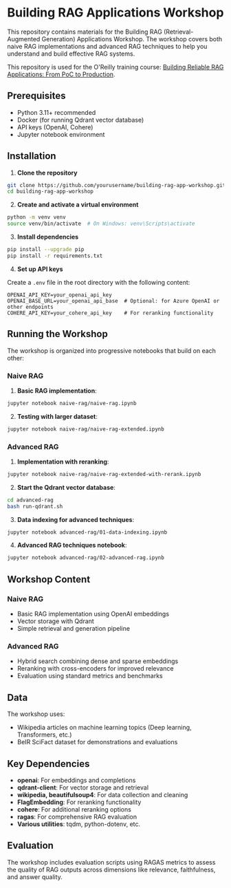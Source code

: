# Building RAG Applications Workshop

This repository contains materials for the Building RAG (Retrieval-Augmented Generation) Applications Workshop. The workshop covers both naive RAG implementations and advanced RAG techniques to help you understand and build effective RAG systems.

This repository is used for the O'Reilly training course: [Building Reliable RAG Applications: From PoC to Production](https://learning.oreilly.com/live-events/building-reliable-rag-applications-from-poc-to-production/0642572012347/).

## Prerequisites

- Python 3.11+ recommended
- Docker (for running Qdrant vector database)
- API keys (OpenAI, Cohere)
- Jupyter notebook environment

## Installation

1. **Clone the repository**

```bash
git clone https://github.com/yourusername/building-rag-app-workshop.git
cd building-rag-app-workshop
```

2. **Create and activate a virtual environment**

```bash
python -m venv venv
source venv/bin/activate  # On Windows: venv\Scripts\activate
```

3. **Install dependencies**

```bash
pip install --upgrade pip
pip install -r requirements.txt
```

4. **Set up API keys**

Create a `.env` file in the root directory with the following content:

```
OPENAI_API_KEY=your_openai_api_key
OPENAI_BASE_URL=your_openai_api_base  # Optional: for Azure OpenAI or other endpoints
COHERE_API_KEY=your_cohere_api_key    # For reranking functionality
```

## Running the Workshop

The workshop is organized into progressive notebooks that build on each other:

### Naive RAG

1. **Basic RAG implementation**:

```bash
jupyter notebook naive-rag/naive-rag.ipynb
```

2. **Testing with larger dataset**:

```bash
jupyter notebook naive-rag/naive-rag-extended.ipynb
```

### Advanced RAG

1. **Implementation with reranking**:

```bash
jupyter notebook naive-rag/naive-rag-extended-with-rerank.ipynb
```

2. **Start the Qdrant vector database**:

```bash
cd advanced-rag
bash run-qdrant.sh
```

3. **Data indexing for advanced techniques**:

```bash
jupyter notebook advanced-rag/01-data-indexing.ipynb
```

4. **Advanced RAG techniques notebook**:

```bash
jupyter notebook advanced-rag/02-advanced-rag.ipynb
```

## Workshop Content

### Naive RAG
- Basic RAG implementation using OpenAI embeddings
- Vector storage with Qdrant
- Simple retrieval and generation pipeline

### Advanced RAG
- Hybrid search combining dense and sparse embeddings
- Reranking with cross-encoders for improved relevance
- Evaluation using standard metrics and benchmarks

## Data

The workshop uses:
- Wikipedia articles on machine learning topics (Deep learning, Transformers, etc.)
- BeIR SciFact dataset for demonstrations and evaluations

## Key Dependencies

- **openai**: For embeddings and completions
- **qdrant-client**: For vector storage and retrieval
- **wikipedia, beautifulsoup4**: For data collection and cleaning
- **FlagEmbedding**: For reranking functionality
- **cohere**: For additional reranking options
- **ragas**: For comprehensive RAG evaluation
- **Various utilities**: tqdm, python-dotenv, etc.

## Evaluation

The workshop includes evaluation scripts using RAGAS metrics to assess the quality of RAG outputs across dimensions like relevance, faithfulness, and answer quality.
